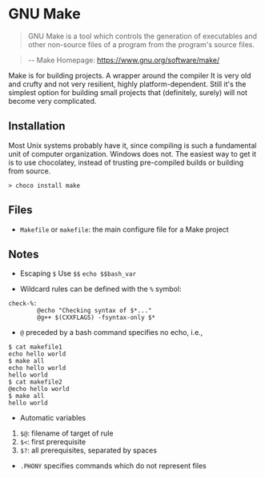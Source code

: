 # GNU Make

> GNU Make is a tool which controls the generation of executables and other non-source files of a program from the program's source files. 

> -- Make Homepage: https://www.gnu.org/software/make/

Make is for building projects. A wrapper around the compiler It is very old and crufty and not very resilient, highly platform-dependent. Still it's the simplest option for building small projects that (definitely, surely) will not become very complicated. 

## Installation

Most Unix systems probably have it, since compiling is such a fundamental unit of computer organization. Windows does not. The easiest way to get it is to use chocolatey, instead of trusting pre-compiled builds or building from source.

```
> choco install make
```

## Files

* `Makefile` or `makefile`: the main configure file for a Make project

## Notes

* Escaping `$`
Use `$$`
```echo $$bash_var```

* Wildcard rules can be defined with the `%` symbol:

```
check-%:
        @echo "Checking syntax of $*..."
        @g++ $(CXXFLAGS) -fsyntax-only $*
```

* `@` preceded by a bash command specifies no echo, i.e.,

```
$ cat makefile1
echo hello world
$ make all
echo hello world
hello world
$ cat makefile2
@echo hello world
$ make all
hello world
```

* Automatic variables
1. `$@`: filename of target of rule
2. `$<`: first prerequisite
3. `$?`: all prerequisites, separated by spaces

* `.PHONY` specifies commands which do not represent files
